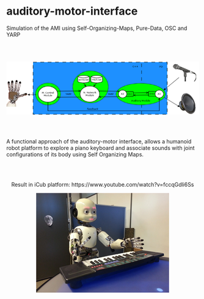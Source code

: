 # auditory-motor-interface
Simulation of the AMI using Self-Organizing-Maps, Pure-Data, OSC and YARP

<br><br>

<p align="center">
<img align="center" src="https://github.com/FerranGarcia/auditory-motor-interface/blob/master/resources/FlowChart.png">
</p>

<br><br>

A functional approach of the auditory-motor interface, allows a humanoid robot platform to explore a piano keyboard and associate sounds with joint configurations of its body using Self Organizing Maps.

<br><br>

<p align="center">
Result in iCub platform: https://www.youtube.com/watch?v=fccqGdli6Ss
</p>
<p align="center">
<img align="center" src="https://github.com/FerranGarcia/auditory-motor-interface/blob/master/resources/iCub.png">
</p>
